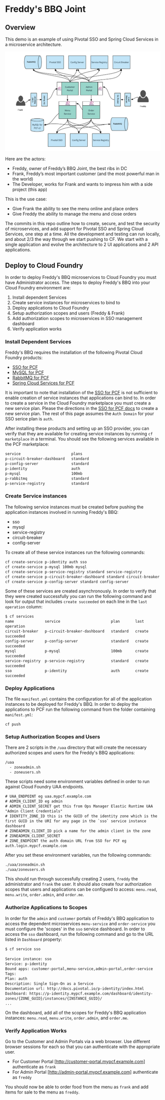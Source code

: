 # Freddy's BBQ Joint

## Overview

This demo is an example of using Pivotal SSO and Spring Cloud Services in a microservice architecture.

![diagram](docs/diagram.png "Diagram")

Here are the actors:
- Freddy, owner of Freddy’s BBQ Joint, the best ribs in DC
- Frank, Freddy’s most important customer (and the most powerful man in the world)
- The Developer, works for Frank and wants to impress him with a side project (this app)

This is the use case:
- Give Frank the ability to see the menu online and place orders
- Give Freddy the ability to manage the menu and close orders

The commits in this repo outline how to create, secure, and test the security of microservices, and add support for Pivotal SSO and Spring Cloud Services, one step at a time. All the development and testing can run locally, and about 2/3 the way through we start pushing to CF. We start with a single application and evolve the architecture to 2 UI applications and 2 API applications.

## Deploy to Cloud Foundry

In order to deploy Freddy's BBQ microservices to Cloud Foundry you must have Administrator access. The steps to deploy Freddy's BBQ into your Cloud Foundry environment are:

1. Install dependent Services
2. Create service instances for microservices to bind to
3. Deploy applications to Cloud Foundry
4. Setup authorization scopes and users (Freddy & Frank)
5. Add authorization scopes to microservices in SSO management dashboard
6. Verify application works

### Install Dependent Services

Freddy's BBQ requires the installation of the following Pivotal Cloud Foundry products:

* [SSO for PCF](https://network.pivotal.io/products/pivotal_single_sign-on_service)
* [MySQL for PCF](https://network.pivotal.io/products/pivotal-mysql/)
* [RabbitMQ for PCF](https://network.pivotal.io/products/p-rabbitmq)
* [Spring Cloud Services for PCF](https://network.pivotal.io/products/p-spring-cloud-services/)

It is important to note that installation of the [SSO for PCF](https://network.pivotal.io/products/pivotal_single_sign-on_service) is not sufficient to enable creation of service instances that applications can bind to. In order to create a service in the Cloud Foundry marketplace you must create a new service plan. Please the directions in the [SSO for PCF docs](https://docs.pivotal.io/p-identity/1-7/getting-started.html) to create a new service plan. The rest of this page assumes the `Auth Domain` for your SSO serice plan is `auth`.

After installing these products and setting up an SSO provider, you can verify that they are available for creating service instances by running `cf marketplace` in a terminal. You should see the following services available in the PCF marketplace:

```
service                       plans
p-circuit-breaker-dashboard   standard
p-config-server               standard
p-identity                    auth
p-mysql                       100mb
p-rabbitmq                    standard
p-service-registry            standard
```

### Create Service instances

The following service instances must be created before pushing the application instances involved in running Freddy's BBQ:

* sso
* mysql
* service-registry
* circuit-breaker
* config-server

To create all of these service instances run the following commands:

```
cf create-service p-identity auth sso
cf create-service p-mysql 100mb mysql
cf create-service p-service-registry standard service-registry
cf create-service p-circuit-breaker-dashboard standard circuit-breaker
cf create-service p-config-server standard config-server
```

Some of these services are created asynchronously. In order to verify that they were created successfully you can run the following command and look for output that includes `create succeeded` on each line in the `last operation` column:

```
$ cf services
name              service                       plan       last operation
circuit-breaker   p-circuit-breaker-dashboard   standard   create succeeded
config-server     p-config-server               standard   create succeeded
mysql             p-mysql                       100mb      create succeeded
service-registry  p-service-registry            standard   create succeeded
sso               p-identity                    auth       create succeeded
```

### Deploy Applications

The file `manifest.yml` contains the configuration for all of the application instances to be deployed for Freddy's BBQ. In order to deploy the applications to PCF run the following command from the folder containing `manifest.yml`:

```
cf push
```

### Setup Authorization Scopes and Users

There are 2 scripts in the `/uaa` directory that will create the necessary authorized scopes and users for the Freddy's BBQ applications:

```
/uaa
  - zoneadmin.sh
  - zoneusers.sh
```

These scripts need some environment variables defined in order to run against Cloud Foundry UAA endpoints.

```
# UAA_ENDPOINT eg uaa.mypcf.example.com
# ADMIN_CLIENT_ID eg admin
# ADMIN_CLIENT_SECRET get this from Ops Manager Elastic Runtime UAA "Admin Client Credentials"
# IDENTITY_ZONE_ID this is the GUID of the identity zone which is the first GUID in the URI for any page in the `sso` service instance dashboard
# ZONEADMIN_CLIENT_ID pick a name for the admin client in the zone
# ZONEADMIN_CLIENT_SECRET
# ZONE_ENDPOINT the auth domain URL from SSO for PCF eg auth.login.mypcf.example.com
```

After you set these environment variables, run the following commands:

```
./uaa/zoneadmin.sh
./uaa/zoneusers.sh
```

This should run through successfully creating 2 users, `freddy` the administrator and `frank` the user. It should also create four authorization scopes that users and applications can be configued to access: `menu.read`, `menu.write`, `order.admin`, and `order.me`.

### Authorize Applications to Scopes

In order for the `admin` and `customer` portals of Freddy's BBQ application to access the dependent microservices `menu-service` and `order-service` you must configure the 'scopes' in the `sso` service dashboard. In order to access the `sso` dashboard, run the following command and go to the URL listed in `Dashboard` property:

```
$ cf service sso

Service instance: sso
Service: p-identity
Bound apps: customer-portal,menu-service,admin-portal,order-service
Tags:
Plan: auth
Description: Single Sign-On as a Service
Documentation url: http://docs.pivotal.io/p-identity/index.html
Dashboard: https://p-identity.mypcf.example.com/dashboard/identity-zones/{ZONE_GUID}/instances/{INSTANCE_GUID}/
...
```
On the dashboard, add all of the scopes for Freddy's BBQ application instances: `menu.read`, `menu.write`, `order.admin`, and `order.me`.

### Verify Application Works

Go to the Customer and Admin Portals via a web browser. Use different browser sessions for each so that you can authenticate with the appropriate user.

* For Customer Portal [http://customer-portal.mypcf.example.com] authenticate as `frank`
* For Admin Portal [http://admin-portal.mypcf.example.com] authenticate as `freddy`

You should now be able to order food from the menu as `frank` and add items for sale to the menu as `freddy`.
